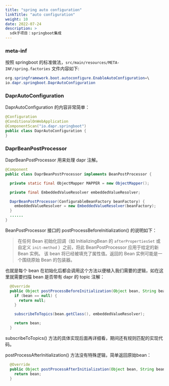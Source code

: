 ```yaml
---
title: "spring auto configuration"
linkTitle: "auto configuration"
weight: 10
date: 2022-07-24
description: >
  sdk子项目：springboot集成
---
```


### meta-inf

按照 springboot 的标准做法，`src/main/resources/META-INF/spring.factories` 文件内容如下:

```java
org.springframework.boot.autoconfigure.EnableAutoConfiguration=\
io.dapr.springboot.DaprAutoConfiguration
```

### DaprAutoConfiguration

DaprAutoConfiguration 的内容非常简单：

```java
@Configuration
@ConditionalOnWebApplication
@ComponentScan("io.dapr.springboot")
public class DaprAutoConfiguration {
}
```

### DaprBeanPostProcessor

DaprBeanPostProcessor 用来处理 dapr 注解。

```java
@Component
public class DaprBeanPostProcessor implements BeanPostProcessor {

  private static final ObjectMapper MAPPER = new ObjectMapper();

  private final EmbeddedValueResolver embeddedValueResolver;

  DaprBeanPostProcessor(ConfigurableBeanFactory beanFactory) {
    embeddedValueResolver = new EmbeddedValueResolver(beanFactory);
  }
  ......
}
```

BeanPostProcessor 接口的 postProcessBeforeInitialization() 的说明如下：

> 在任何 Bean 初始化回调（如 InitializingBean 的 `afterPropertiesSet` 或自定义 `init-method` ）之前，将此 BeanPostProcessor 应用于给定的新 Bean 实例。
> 该 bean 将已经被填充了属性值。返回的 Bean 实例可能是一个围绕原始 Bean 的包装器。

也就是每个 bean 在初始化后都会调用这个方法以便植入我们需要的逻辑，如在这里就需要扫描 bean 是否带有 dapr 的 topic 注解： 

```java
  @Override
  public Object postProcessBeforeInitialization(Object bean, String beanName) throws BeansException {
    if (bean == null) {
      return null;
    }

    subscribeToTopics(bean.getClass(), embeddedValueResolver);

    return bean;
  }
```

subscribeToTopics() 方法的具体实现后面再详细看，期间还有规则匹配的实现代码。

postProcessAfterInitialization() 方法没有特殊逻辑，简单返回原始bean：

```java
  @Override
  public Object postProcessAfterInitialization(Object bean, String beanName) throws BeansException {
    return bean;
  }
```